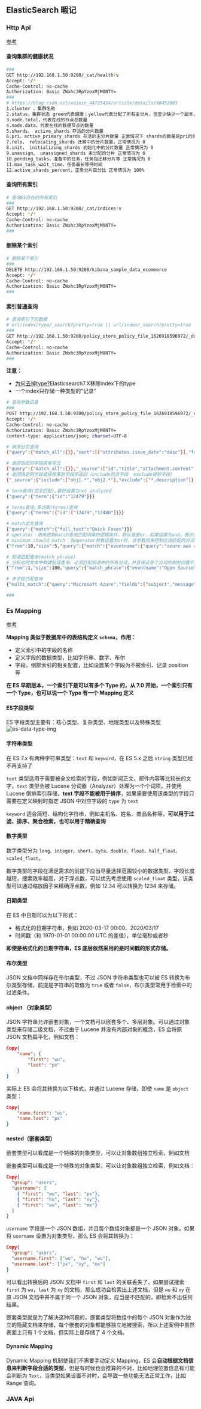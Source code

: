## ElasticSearch 暇记

### Http Api 

[参考](https://zq99299.github.io/note-book/elasticsearch-core/quick-start-texample/07-search.html#query-string-search)

#### 查询集群的健康状况

```bash
###
GET http://192.168.1.50:9200/_cat/health?v
Accept: */*
Cache-Control: no-cache
Authorization: Basic ZWxhc3RpYzoxMjM0NTY=
###
# https://blog.csdn.net/weixin_44723434/article/details/90452083
1.cluster ，集群名称
2.status，集群状态 green代表健康；yellow代表分配了所有主分片，但至少缺少一个副本，此时集群数据仍旧完整；red代表部分主分片不可用，可能已经丢失数据。
3.node.total，代表在线的节点总数量
4.node.data，代表在线的数据节点的数量
5.shards， active_shards 存活的分片数量
6.pri，active_primary_shards 存活的主分片数量 正常情况下 shards的数量是pri的两倍。
7.relo， relocating_shards 迁移中的分片数量，正常情况为 0
8.init， initializing_shards 初始化中的分片数量 正常情况为 0
9.unassign， unassigned_shards 未分配的分片 正常情况为 0
10.pending_tasks，准备中的任务，任务指迁移分片等 正常情况为 0
11.max_task_wait_time，任务最长等待时间
12.active_shards_percent，正常分片百分比 正常情况为 100%
```

#### 查询所有索引

```bash
# 查询ES存在的所有索引
###
GET http://192.168.1.50:9200/_cat/indices?v
Accept: */*
Cache-Control: no-cache
Authorization: Basic ZWxhc3RpYzoxMjM0NTY=
###
```

#### 删除某个索引

```bash
# 删除某个索引
###
DELETE http://192.168.1.50:9200/kibana_sample_data_ecommerce
Accept: */*
Cache-Control: no-cache
Authorization: Basic ZWxhc3RpYzoxMjM0NTY=
###
```

#### 索引普通查询

```bash
# 查询索引下的数据
# url/index/type/_search?pretty=true || url/index/_search?pretty=true
###
GET http://192.168.1.50:9200/policy_store_policy_file_1626918596972/_doc/_search?pretty=true
Accept: */*
Cache-Control: no-cache
Authorization: Basic ZWxhc3RpYzoxMjM0NTY=
###
```

**注意：**

-  [为何去掉type?](https://www.cnblogs.com/haolb123/p/14078073.html)Elasticsearch7.X移除index下的type 
-  一个index只存储一种类型的“记录”

```bash
# 查询参数记录
###
POST http://192.168.1.50:9200/policy_store_policy_file_1626918596972/_doc/_search
Accept: */*
Cache-Control: no-cache
Authorization: Basic ZWxhc3RpYzoxMjM0NTY=
content-type: application/json; charset=UTF-8

# 排序分页查询
{"query":{"match_all":{}},"sort":[{"attributes.issue_date":"desc"}],"from":0,"size":15}

# 返回指定的字段简单写法
{"query":{"match_all":{}},"_source":["id","title","attachment.content","attributes.policy_title"]}
# 返回指定的字段或排除某些字段不返回（include包含字段  exclude排除字段）
{"_source":{"include":["obj1.*","obj2.*"],"exclude":["*.description"]},"query":{"match_all":{}},"from":0,"size":30}

# term查询(完全匹配),最好设置为not_analyzed
{"query":{"term":{"id":"12479"}}}

# terms查询,多词条(terms)查询
{"query":{"terms":{"id":["12479","12480"]}}}

# match全文查询
{"query":{"match":{"full_text":"Quick Foxes"}}}
# operator：用来控制match查询匹配词条的逻辑条件，默认值是or，如果设置为and，表示查询满足所有条件
# minimum_should_match：当operator参数设置为or时，该参数用来控制应该匹配的分词的最少数量
{"from":10,"size":5,"query":{"match":{"eventname":{"query":"azure aws cloud security","operator":"or","minimum_should_match":2}}}}

# 短语匹配查询(match_phrase)
# 分析后的文本中构建短语查询，必须匹配短语中的所有分词，并且保证各个分词的相对位置不变
{"from":1,"size":100,"query":{"match_phrase":{"eventname":"Open Source"}}}

# 多字段匹配查询
{"multi_match":{"query":"Microsoft Azure","fields":["subject","message"]}}

###
```

### Es Mapping

[参考](https://www.cnblogs.com/wupeixuan/p/12514843.html)

**Mapping 类似于数据库中的表结构定义 `schema`，作用：** 

- 定义索引中的字段的名称
- 定义字段的数据类型，比如字符串、数字、布尔
- 字段，倒排索引的相关配置，比如设置某个字段为不被索引、记录 position 等

**在 ES 早期版本，一个索引下是可以有多个 Type 的，从 7.0 开始，一个索引只有一个 Type，也可以说一个 Type 有一个 Mapping 定义**

#### ES字段类型

ES 字段类型主要有：核心类型、复杂类型、地理类型以及特殊类型
![es-data-type-img](https://raw.githubusercontent.com/JuvenileCode/study-notes/master/image-source/ES_Data_Type.png)

#### 字符串类型

在 ES 7.x 有两种字符串类型：`text` 和 `keyword`，在 ES 5.x 之后 `string` 类型已经不再支持了

`text` 类型适用于需要被全文检索的字段，例如新闻正文、邮件内容等比较长的文字，`text` 类型会被 Lucene 分词器（Analyzer）处理为一个个词项，并使用 Lucene 倒排索引存储，**text 字段不能被用于排序**，如果需要使用该类型的字段只需要在定义映射时指定 JSON 中对应字段的 `type` 为 `text`

`keyword` 适合简短、结构化字符串，例如主机名、姓名、商品名称等，**可以用于过滤、排序、聚合检索，也可以用于精确查询**

#### 数字类型

数字类型分为 `long、integer、short、byte、double、float、half_float、scaled_float`。

数字类型的字段在满足需求的前提下应当尽量选择范围较小的数据类型，字段长度越短，搜索效率越高，对于浮点数，可以优先考虑使用 `scaled_float` 类型，该类型可以通过缩放因子来精确浮点数，例如 12.34 可以转换为 1234 来存储。

#### 日期类型

在 ES 中日期可以为以下形式：

- 格式化的日期字符串，例如 2020-03-17 00:00、2020/03/17
- 时间戳（和 1970-01-01 00:00:00 UTC 的差值），单位毫秒或者秒

**即使是格式化的日期字符串，ES 底层依然采用的是时间戳的形式存储。**

#### 布尔类型

JSON 文档中同样存在布尔类型，不过 JSON 字符串类型也可以被 ES 转换为布尔类型存储，前提是字符串的取值为 `true` 或者 `false`，布尔类型常用于检索中的过滤条件。

#### object （对象类型）

JSON 字符串允许嵌套对象，一个文档可以嵌套多个、多层对象。可以通过对象类型来存储二级文档，不过由于 Lucene 并没有内部对象的概念，ES 会将原 JSON 文档扁平化，例如文档：

```json
Copy{
	"name": {
		"first": "wu",
		"last": "px"
	}
}
```

实际上 ES 会将其转换为以下格式，并通过 Lucene 存储，即使 `name` 是 `object` 类型：

```json
Copy{
	"name.first": "wu",
	"name.last": "px"
}
```

#### nested（嵌套类型）

嵌套类型可以看成是一个特殊的对象类型，可以让对象数组独立检索，例如文档

嵌套类型可以看成是一个特殊的对象类型，可以让对象数组独立检索，例如文档：

```json
Copy{
  "group": "users",
  "username": [
	{ "first": "wu", "last": "px"},
	{ "first": "hu", "last": "xy"},
	{ "first": "wu", "last": "mx"}
  ]
}
```

`username` 字段是一个 JSON 数组，并且每个数组对象都是一个 JSON 对象。如果将 `username` 设置为对象类型，那么 ES 会将其转换为：

```json
Copy{
  "group": "users",
  "username.first": ["wu", "hu", "wu"],
  "username.last": ["px", "xy", "mx"]
}
```

可以看出转换后的 JSON 文档中 `first` 和 `last` 的关联丢失了，如果尝试搜索 `first` 为 `wu`，`last` 为 `xy` 的文档，那么成功会检索出上述文档，但是 `wu` 和 `xy` 在原 JSON 文档中并不属于同一个 JSON 对象，应当是不匹配的，即检索不出任何结果。

嵌套类型就是为了解决这种问题的，嵌套类型将数组中的每个 JSON 对象作为独立的隐藏文档来存储，每个嵌套的对象都能够独立地被搜索，所以上述案例中虽然表面上只有 1 个文档，但实际上是存储了 4 个文档。

#### Dynamic Mapping

Dynamic Mapping 机制使我们不需要手动定义 Mapping，ES 会**自动根据文档信息来判断字段合适的类型**，但是有时候也会推算的不对，比如地理位置信息有可能会判断为 `Text`，当类型如果设置不对时，会导致一些功能无法正常工作，比如 Range 查询。

### JAVA Api


